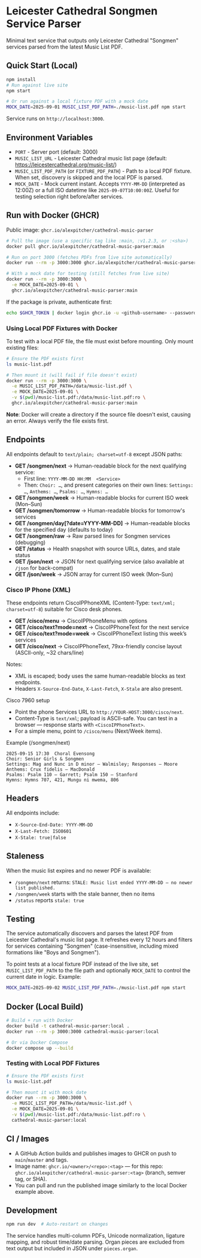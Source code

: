 # Leicester Cathedral Songmen Service Parser

Minimal text service that outputs only Leicester Cathedral "Songmen" services parsed from the latest Music List PDF.

## Quick Start (Local)

```bash
npm install
# Run against live site
npm start

# Or run against a local fixture PDF with a mock date
MOCK_DATE=2025-09-01 MUSIC_LIST_PDF_PATH=./music-list.pdf npm start
```

Service runs on `http://localhost:3000`.

## Environment Variables

- `PORT` - Server port (default: 3000)
- `MUSIC_LIST_URL` - Leicester Cathedral music list page (default: https://leicestercathedral.org/music-list/)
- `MUSIC_LIST_PDF_PATH` (or `FIXTURE_PDF_PATH`) - Path to a local PDF fixture. When set, discovery is skipped and the local PDF is parsed.
- `MOCK_DATE` - Mock current instant. Accepts `YYYY-MM-DD` (interpreted as 12:00Z) or a full ISO datetime like `2025-09-07T10:00:00Z`. Useful for testing selection right before/after services.

## Run with Docker (GHCR)

Public image: `ghcr.io/alexpitcher/cathedral-music-parser`

```bash
# Pull the image (use a specific tag like :main, :v1.2.3, or :<sha>)
docker pull ghcr.io/alexpitcher/cathedral-music-parser:main

# Run on port 3000 (fetches PDFs from live site automatically)
docker run --rm -p 3000:3000 ghcr.io/alexpitcher/cathedral-music-parser:main

# With a mock date for testing (still fetches from live site)
docker run --rm -p 3000:3000 \
  -e MOCK_DATE=2025-09-01 \
  ghcr.io/alexpitcher/cathedral-music-parser:main
```

If the package is private, authenticate first:

```bash
echo $GHCR_TOKEN | docker login ghcr.io -u <github-username> --password-stdin
```

### Using Local PDF Fixtures with Docker

To test with a local PDF file, the file must exist before mounting. Only mount existing files:

```bash
# Ensure the PDF exists first
ls music-list.pdf

# Then mount it (will fail if file doesn't exist)
docker run --rm -p 3000:3000 \
  -e MUSIC_LIST_PDF_PATH=/data/music-list.pdf \
  -e MOCK_DATE=2025-09-01 \
  -v $(pwd)/music-list.pdf:/data/music-list.pdf:ro \
  ghcr.io/alexpitcher/cathedral-music-parser:main
```

**Note**: Docker will create a directory if the source file doesn't exist, causing an error. Always verify the file exists first.

## Endpoints

All endpoints default to `text/plain; charset=utf-8` except JSON paths:

- **GET /songmen/next** → Human-readable block for the next qualifying service:
  - First line: `YYYY-MM-DD HH:MM  <Service>`
  - Then: `Choir: …`, and present categories on their own lines: `Settings: …`, `Anthems: …`, `Psalms: …`, `Hymns: …`
- **GET /songmen/week** → Human-readable blocks for current ISO week (Mon–Sun)
- **GET /songmen/tomorrow** → Human-readable blocks for tomorrow's services
- **GET /songmen/day[?date=YYYY-MM-DD]** → Human-readable blocks for the specified day (defaults to today)
- **GET /songmen/raw** → Raw parsed lines for Songmen services (debugging)
- **GET /status** → Health snapshot with source URLs, dates, and stale status
- **GET /json/next** → JSON for next qualifying service (also available at `/json` for back-compat)
- **GET /json/week** → JSON array for current ISO week (Mon–Sun)

### Cisco IP Phone (XML)

These endpoints return CiscoIPPhoneXML (Content-Type: `text/xml; charset=utf-8`) suitable for Cisco desk phones.

- **GET /cisco/menu** → CiscoIPPhoneMenu with options
- **GET /cisco/text?mode=next** → CiscoIPPhoneText for the next service
- **GET /cisco/text?mode=week** → CiscoIPPhoneText listing this week’s services
- **GET /cisco/next** → CiscoIPPhoneText, 79xx-friendly concise layout (ASCII-only, ~32 chars/line)

Notes:
- XML is escaped; body uses the same human-readable blocks as text endpoints.
- Headers `X-Source-End-Date`, `X-Last-Fetch`, `X-Stale` are also present.

Cisco 7960 setup
- Point the phone Services URL to `http://YOUR-HOST:3000/cisco/next`.
- Content-Type is `text/xml`; payload is ASCII-safe. You can test in a browser — response starts with `<CiscoIPPhoneText>`.
- For a simple menu, point to `/cisco/menu` (Next/Week items).

Example (/songmen/next)

```
2025-09-15 17:30  Choral Evensong
Choir: Senior Girls & Songmen
Settings: Mag and Nunc in D minor — Walmisley; Responses — Moore
Anthems: Crux fidelis — MacDonald
Psalms: Psalm 110 — Garrett; Psalm 150 — Stanford
Hymns: Hymns 707, 421, Mungu ni mwema, 806
```

## Headers

All endpoints include:
- `X-Source-End-Date: YYYY-MM-DD`
- `X-Last-Fetch: ISO8601`
- `X-Stale: true|false`

## Staleness

When the music list expires and no newer PDF is available:
- `/songmen/next` returns: `STALE: Music list ended YYYY-MM-DD — no newer list published.`
- `/songmen/week` starts with the stale banner, then no items
- `/status` reports `stale: true`

## Testing

The service automatically discovers and parses the latest PDF from Leicester Cathedral's music list page. It refreshes every 12 hours and filters for services containing "Songmen" (case-insensitive, including mixed formations like "Boys and Songmen").

To point tests at a local fixture PDF instead of the live site, set `MUSIC_LIST_PDF_PATH` to the file path and optionally `MOCK_DATE` to control the current date in logic. Example:

```bash
MOCK_DATE=2025-09-02 MUSIC_LIST_PDF_PATH=./music-list.pdf npm start
```

## Docker (Local Build)

```bash
# Build + run with Docker
docker build -t cathedral-music-parser:local .
docker run --rm -p 3000:3000 cathedral-music-parser:local

# Or via Docker Compose
docker compose up --build
```

### Testing with Local PDF Fixtures

```bash
# Ensure the PDF exists first
ls music-list.pdf

# Then mount it with mock date
docker run --rm -p 3000:3000 \
  -e MUSIC_LIST_PDF_PATH=/data/music-list.pdf \
  -e MOCK_DATE=2025-09-01 \
  -v $(pwd)/music-list.pdf:/data/music-list.pdf:ro \
  cathedral-music-parser:local
```

## CI / Images

- A GitHub Action builds and publishes images to GHCR on push to `main`/`master` and tags.
- Image name: `ghcr.io/<owner>/<repo>:<tag>` — for this repo: `ghcr.io/alexpitcher/cathedral-music-parser:<tag>` (branch, semver tag, or SHA).
- You can pull and run the published image similarly to the local Docker example above.

## Development

```bash
npm run dev  # Auto-restart on changes
```

The service handles multi-column PDFs, Unicode normalization, ligature mapping, and robust time/date parsing. Organ pieces are excluded from text output but included in JSON under `pieces.organ`.
